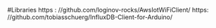 #Libraries
https :  //github.com/loginov-rocks/AwsIotWiFiClient/
https:  //github.com/tobiasschuerg/InfluxDB-Client-for-Arduino/